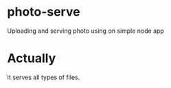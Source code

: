 # photo-serve
Uploading and serving photo using on simple node app

# Actually
It serves all types of files.
